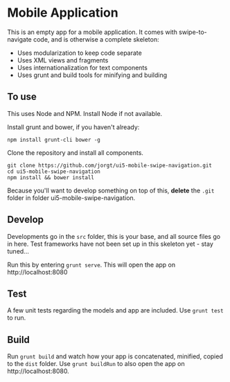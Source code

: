 # Mobile Application 

This is an empty app for a mobile application. It comes with swipe-to-navigate code, and is otherwise a complete skeleton:

- Uses modularization to keep code separate
- Uses XML views and fragments
- Uses internationalization for text components
- Uses grunt and build tools for minifying and building

## To use

This uses Node and NPM. Install Node if not available. 

Install grunt and bower, if you haven't already:

```
npm install grunt-cli bower -g
```

Clone the repository and install all components.

```
git clone https://github.com/jorgt/ui5-mobile-swipe-navigation.git 
cd ui5-mobile-swipe-navigation
npm install && bower install
```

Because you'll want to develop something on top of this, **delete** the `.git` folder in folder ui5-mobile-swipe-navigation. 

## Develop

Developments go in the `src` folder, this is your base, and all source files go in here. Test frameworks have not been set up in this skeleton yet - stay tuned...

Run this by entering `grunt serve`. This will open the app on http://localhost:8080

## Test
A few unit tests regarding the models and app are included. Use `grunt test` to run.

## Build

Run `grunt build` and watch how your app is concatenated, minified, copied to the `dist` folder. Use `grunt buildRun` to also open the app on http://localhost:8080.
